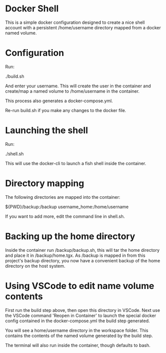 # Docker Shell

This is a simple docker configuration designed to create a nice shell account with a persistent /home/username directory mapped from a docker named volume.

# Configuration

Run:

./build.sh

And enter your username. This will create the user in the container and create/map a named volume to /home/username in the container.

This process also generates a docker-compose.yml.

Re-run build.sh if you make any changes to the docker file.

# Launching the shell

Run:

./shell.sh

This will use the docker-cli to launch a fish shell inside the container.

# Directory mapping

The following directories are mapped into the container:

${PWD}/backup:/backup
username_home:/home/username

If you want to add more, edit the command line in shell.sh.

# Backing up the home directory

Inside the container run /backup/backup.sh, this will tar the home directory and place it in /backup/home.tgx. As /backup is mapped in from this project's backup directory, you now have a convenient backup of the home directory on the host system.

# Using VSCode to edit name volume contents

First run the build step above, then open this directory in VSCode. Next use the VSCode command 'Reopen in Container' to launch the special docker config contained in the docker-compose.yml the build step generated.

You will see a home/username directory in the workspace folder. This contains the contents of the named volume generated by the build step.

The terminal will also run inside the container, though defaults to bash.

